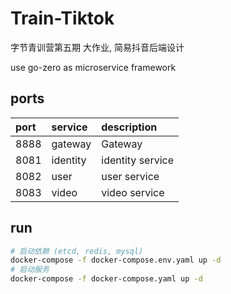 # Train-Tiktok

字节青训营第五期 大作业, 简易抖音后端设计

use go-zero as microservice framework

## ports

| port | service  | description      |
|:-----|:---------|:-----------------|
| 8888 | gateway  | Gateway          |
| 8081 | identity | identity service |
| 8082 | user     | user service     |
| 8083 | video    | video service    |

## run

```bash
# 启动依赖 (etcd, redis, mysql)
docker-compose -f docker-compose.env.yaml up -d
# 启动服务
docker-compose -f docker-compose.yaml up -d
```